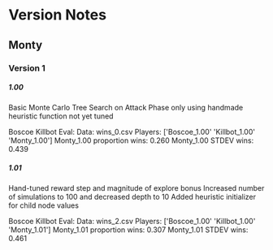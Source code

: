 # Version Notes

## Monty

### Version 1
##### 1.00
Basic Monte Carlo Tree Search on Attack Phase only using handmade heuristic function not yet tuned

Boscoe Killbot Eval:
Data: wins_0.csv
Players: ['Boscoe_1.00' 'Killbot_1.00' 'Monty_1.00']
Monty_1.00 proportion wins: 0.260
Monty_1.00 STDEV wins: 0.439

##### 1.01
Hand-tuned reward step and magnitude of explore bonus
Increased number of simulations to 100 and decreased depth to 10
Added heuristic initializer for child node values

Boscoe Killbot Eval:
Data: wins_2.csv
Players: ['Boscoe_1.00' 'Killbot_1.00' 'Monty_1.01']
Monty_1.01 proportion wins: 0.307
Monty_1.01 STDEV wins: 0.461